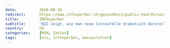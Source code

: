 ```yaml
---
date:          2020-08-16
redirect:      https://www.infosperber.ch/gesundheit/public-health/nzz-zeigt-wie-man-neue-coronafaelle-dramatisch-darstellt/
title:         INFOsperber
subtitle:      'NZZ zeigt, wie man neue Coronafälle dramatisch darstellt'
country:       CH
categories:    [MSM, Zahlen]
tags:          [nzz, infosperber, manipulation]
---
```

